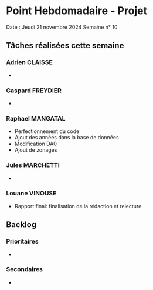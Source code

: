 # Point Hebdomadaire - Projet 

Date : Jeudi 21 novembre 2024
Semaine n° 10

## Tâches réalisées cette semaine

### Adrien CLAISSE
- 

### Gaspard FREYDIER 
- 

### Raphael MANGATAL
- Perfectionnement du code
- Ajout des années dans la base de données
- Modification DA0
- Ajout de zonages

### Jules MARCHETTI
- 

### Louane VINOUSE
- Rapport final: finalisation de la rédaction et relecture

## Backlog

### Prioritaires
- 

### Secondaires
- 
